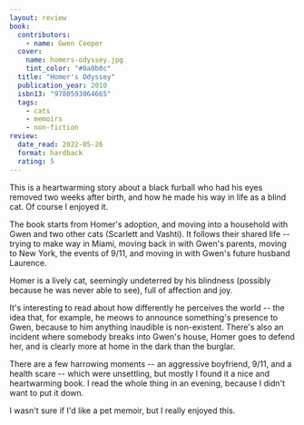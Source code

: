 ```yaml
---
layout: review
book:
  contributors:
    - name: Gwen Cooper
  cover:
    name: homers-odyssey.jpg
    tint_color: "#0a0b0c"
  title: "Homer's Odyssey"
  publication_year: 2010
  isbn13: "9780593064665"
  tags:
    - cats
    - memoirs
    - non-fiction
review:
  date_read: 2022-05-26
  format: hardback
  rating: 5
---
```


This is a heartwarming story about a black furball who had his eyes removed two weeks after birth, and how he made his way in life as a blind cat.
Of course I enjoyed it.

The book starts from Homer's adoption, and moving into a household with Gwen and two other cats (Scarlett and Vashti).
It follows their shared life -- trying to make way in Miami, moving back in with Gwen's parents, moving to New York, the events of 9/11, and moving in with Gwen's future husband Laurence.

Homer is a lively cat, seemingly undeterred by his blindness (possibly because he was never able to see), full of affection and joy.

It's interesting to read about how differently he perceives the world -- the idea that, for example, he meows to announce something's presence to Gwen, because to him anything inaudible is non-existent.
There's also an incident where somebody breaks into Gwen's house, Homer goes to defend her, and is clearly more at home in the dark than the burglar.

There are a few harrowing moments -- an aggressive boyfriend, 9/11, and a health scare -- which were unsettling, but mostly I found it a nice and heartwarming book.
I read the whole thing in an evening, because I didn't want to put it down.

I wasn't sure if I'd like a pet memoir, but I really enjoyed this.

